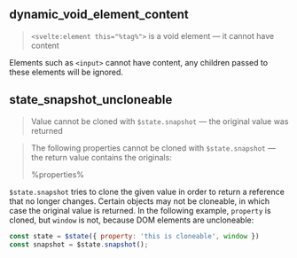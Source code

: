 ## dynamic_void_element_content

> `<svelte:element this="%tag%">` is a void element — it cannot have content

Elements such as `<input>` cannot have content, any children passed to these elements will be ignored.

## state_snapshot_uncloneable

> Value cannot be cloned with `$state.snapshot` — the original value was returned

> The following properties cannot be cloned with `$state.snapshot` — the return value contains the originals:
>
> %properties%

`$state.snapshot` tries to clone the given value in order to return a reference that no longer changes. Certain objects may not be cloneable, in which case the original value is returned. In the following example, `property` is cloned, but `window` is not, because DOM elements are uncloneable:

```js
const state = $state({ property: 'this is cloneable', window })
const snapshot = $state.snapshot();
```
